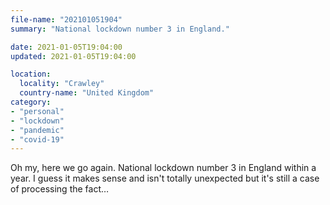 ```yaml
---
file-name: "202101051904"
summary: "National lockdown number 3 in England."

date: 2021-01-05T19:04:00
updated: 2021-01-05T19:04:00

location:
  locality: "Crawley"
  country-name: "United Kingdom"
category:
- "personal"
- "lockdown"
- "pandemic"
- "covid-19"
---
```


Oh my, here we go again. National lockdown number 3 in England within a year. I guess it makes sense and isn't totally unexpected but it's still a case of processing the fact&hellip;
